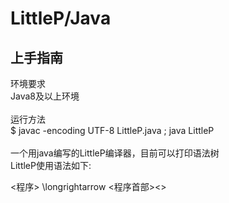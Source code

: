 LittleP/Java
============

上手指南
----

环境要求<br>
Java8及以上环境<br><br>
运行方法<br>
    $ javac -encoding UTF-8 LittleP.java ; java LittleP<br><br>
一个用java编写的LittleP编译器，目前可以打印语法树<br>
LittleP使用语法如下:

<程序> \longrightarrow <程序首部><>